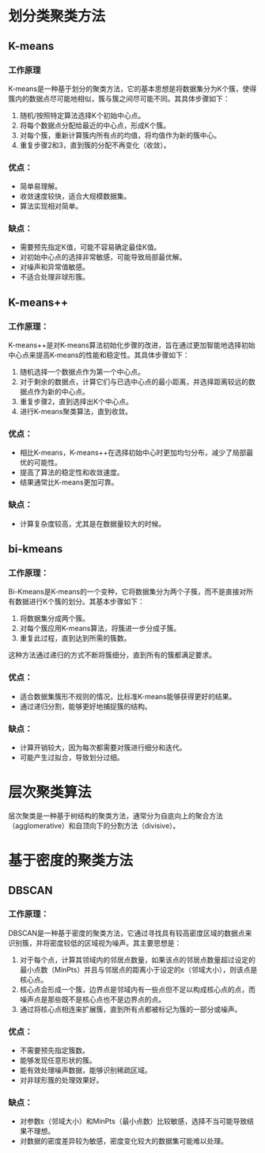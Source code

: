 # 划分类聚类方法

## K-means

### 工作原理

K-means是一种基于划分的聚类方法，它的基本思想是将数据集分为K个簇，使得簇内的数据点尽可能地相似，簇与簇之间尽可能不同。其具体步骤如下：

1. 随机/按照特定算法选择K个初始中心点。
2. 将每个数据点分配给最近的中心点，形成K个簇。
3. 对每个簇，重新计算簇内所有点的均值，将均值作为新的簇中心。
4. 重复步骤2和3，直到簇的分配不再变化（收敛）。

### 优点：

- 简单易理解。
- 收敛速度较快，适合大规模数据集。
- 算法实现相对简单。

### 缺点：

- 需要预先指定K值，可能不容易确定最佳K值。
- 对初始中心点的选择非常敏感，可能导致局部最优解。
- 对噪声和异常值敏感。
- 不适合处理非球形簇。

## K-means++

### 工作原理：

K-means++是对K-means算法初始化步骤的改进，旨在通过更加智能地选择初始中心点来提高K-means的性能和稳定性。其具体步骤如下：

1. 随机选择一个数据点作为第一个中心点。
2. 对于剩余的数据点，计算它们与已选中心点的最小距离，并选择距离较远的数据点作为新的中心点。
3. 重复步骤2，直到选择出K个中心点。
4. 进行K-means聚类算法，直到收敛。

### 优点：

- 相比K-means，K-means++在选择初始中心时更加均匀分布，减少了局部最优的可能性。
- 提高了算法的稳定性和收敛速度。
- 结果通常比K-means更加可靠。

### 缺点：

- 计算复杂度较高，尤其是在数据量较大的时候。

## bi-kmeans

### 工作原理：

Bi-Kmeans是K-means的一个变种，它将数据集分为两个子簇，而不是直接对所有数据进行K个簇的划分。其基本步骤如下：

1. 将数据集分成两个簇。
2. 对每个簇应用K-means算法，将簇进一步分成子簇。
3. 重复此过程，直到达到所需的簇数。

这种方法通过递归的方式不断将簇细分，直到所有的簇都满足要求。

### 优点：

- 适合数据集簇形不规则的情况，比标准K-means能够获得更好的结果。
- 通过递归分割，能够更好地捕捉簇的结构。

### 缺点：

- 计算开销较大，因为每次都需要对簇进行细分和迭代。
- 可能产生过拟合，导致划分过细。

# 层次聚类算法

层次聚类是一种基于树结构的聚类方法，通常分为自底向上的聚合方法（agglomerative）和自顶向下的分割方法（divisive）。

# 基于密度的聚类方法

## DBSCAN

### 工作原理：

DBSCAN是一种基于密度的聚类方法，它通过寻找具有较高密度区域的数据点来识别簇，并将密度较低的区域视为噪声。其主要思想是：

1. 对于每个点，计算其领域内的邻居点数量，如果该点的邻居点数量超过设定的最小点数（MinPts）并且与邻居点的距离小于设定的ε（邻域大小），则该点是核心点。
2. 核心点会形成一个簇，边界点是邻域内有一些点但不足以构成核心点的点，而噪声点是那些既不是核心点也不是边界点的点。
3. 通过将核心点相连来扩展簇，直到所有点都被标记为簇的一部分或噪声。

### 优点：

- 不需要预先指定簇数。
- 能够发现任意形状的簇。
- 能有效处理噪声数据，能够识别稀疏区域。
- 对非球形簇的处理效果好。

### 缺点：

- 对参数ε（邻域大小）和MinPts（最小点数）比较敏感，选择不当可能导致结果不理想。
- 对数据的密度差异较为敏感，密度变化较大的数据集可能难以处理。
